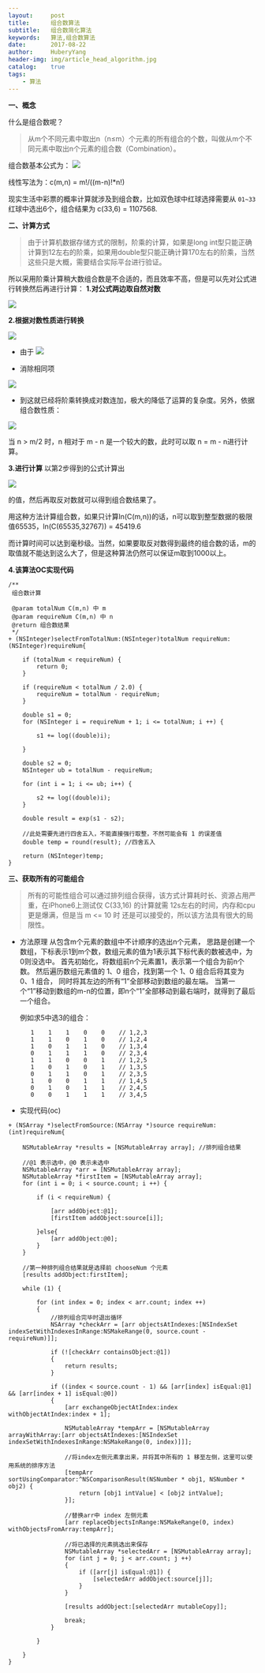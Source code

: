 ```yaml
--- 
layout:     post                      
title:      组合数算法
subtitle:   组合数简化算法
keywords:   算法,组合数算法
date:       2017-08-22                  
author:     HuberyYang                
header-img: img/article_head_algorithm.jpg
catalog:    true                     
tags:                             
    - 算法 
---
```


**一、概念**

什么是组合数呢？

> 从m个不同元素中取出n（n≤m）个元素的所有组合的个数，叫做从m个不同元素中取出n个元素的组合数（Combination）。

组合数基本公式为：
![](https://raw.githubusercontent.com/HuberyYang/graphic/imgs/20170822/7df56612829ee8aab5d5a363fda18683.png)

线性写法为：c(m,n) = m!/((m-n)!*n!)

现实生活中彩票的概率计算就涉及到组合数，比如双色球中红球选择需要从 `01~33` 红球中选出6个，组合结果为 c(33,6) = 1107568.

**二、计算方式**

> 由于计算机数据存储方式的限制，阶乘的计算，如果是long int型只能正确计算到12左右的阶乘，如果用double型只能正确计算170左右的阶乘，当然这些只是大概，需要结合实际平台进行验证。

所以采用阶乘计算稍大数组合数是不合适的，而且效率不高，但是可以先对公式进行转换然后再进行计算：
**1.对公式两边取自然对数**

![](https://raw.githubusercontent.com/HuberyYang/graphic/imgs/20170822/ed9a1e93da5f3fcb2721ac5e7c457ce8.png)

**2.根据对数性质进行转换**

![](https://raw.githubusercontent.com/HuberyYang/graphic/imgs/20170822/3fc781ec795878db8b8fdaa5f002b8e9.png)

*   由于
![](https://raw.githubusercontent.com/HuberyYang/graphic/imgs/20170822/d69fa66a233083f5aaf2d0c0dc4fb8d5.png)

*   消除相同项

![](https://raw.githubusercontent.com/HuberyYang/graphic/imgs/20170822/a9e4bb96cf0b9fb1307d9228f4d7296b.png)

*   到这就已经将阶乘转换成对数连加，极大的降低了运算的复杂度。另外，依据组合数性质：

![](https://raw.githubusercontent.com/HuberyYang/graphic/imgs/20170822/8f6912071bc1b1aceff0f5a234f7803b.png)

当 n > m/2 时，n 相对于 m - n 是一个较大的数，此时可以取 n = m - n进行计算。

**3.进行计算**
以第2步得到的公式计算出

![](https://raw.githubusercontent.com/HuberyYang/graphic/imgs/20170822/2dbc193c645b59753b52916b8886d8bf.png)

的值，然后再取反对数就可以得到组合数结果了。

用这种方法计算组合数，如果只计算ln(C(m,n))的话，n可以取到整型数据的极限值65535，ln(C(65535,32767)) = 45419.6

而计算时间可以达到毫秒级。当然，如果要取反对数得到最终的组合数的话，m的取值就不能达到这么大了，但是这种算法仍然可以保证m取到1000以上。

**4.该算法OC实现代码**

```
/**
 组合数计算

 @param totalNum C(m,n) 中 m
 @param requireNum C(m,n) 中 n
 @return 组合数结果
 */
+ (NSInteger)selectFromTotalNum:(NSInteger)totalNum requireNum:(NSInteger)requireNum{

    if (totalNum < requireNum) {
        return 0;
    }

    if (requireNum < totalNum / 2.0) {
        requireNum = totalNum - requireNum;
    }

    double s1 = 0;
    for (NSInteger i = requireNum + 1; i <= totalNum; i ++) {

        s1 += log((double)i);

    }

    double s2 = 0;
    NSInteger ub = totalNum - requireNum;

    for (int i = 1; i <= ub; i++) {

        s2 += log((double)i);
    }

    double result = exp(s1 - s2);

    //此处需要先进行四舍五入，不能直接强行取整，不然可能会有 1 的误差值
    double temp = round(result); //四舍五入

    return (NSInteger)temp;
}
```

**三、获取所有的可能组合**

> 所有的可能性组合可以通过排列组合获得，该方式计算耗时长、资源占用严重，在iPhone6上测试仅 C(33,16) 的计算就需 12s左右的时间，内存和cpu更是爆满，但是当 m <= 10 时 还是可以接受的，所以该方法具有很大的局限性。

*   方法原理
    从包含m个元素的数组中不计顺序的选出n个元素，
    思路是创建一个数组，下标表示1到m个数，数组元素的值为1表示其下标代表的数被选中，为0则没选中。
    首先初始化，将数组前n个元素置1，表示第一个组合为前n个数。
    然后遍历数组元素值的 1、0 组合，找到第一个 1、0 组合后将其变为 0、1 组合，
    同时将其左边的所有“1”全部移动到数组的最左端。
    当第一个“1”移动到数组的m-n的位置，即n个“1”全部移动到最右端时，就得到了最后一个组合。

    例如求5中选3的组合：

    ```
       1    1    1    0    0    // 1,2,3  
       1    1    0    1    0    // 1,2,4 
       1    0    1    1    0    // 1,3,4 
       0    1    1    1    0    // 2,3,4  
       1    1    0    0    1    // 1,2,5    
       1    0    1    0    1    // 1,3,5     
       0    1    1    0    1    // 2,3,5    
       1    0    0    1    1    // 1,4,5     
       0    1    0    1    1    // 2,4,5     
       0    0    1    1    1    // 3,4,5 
    ```

*   实现代码(oc)

```
+ (NSArray *)selectFromSource:(NSArray *)source requireNum:(int)requireNum{

    NSMutableArray *results = [NSMutableArray array]; //排列组合结果

    //@1 表示选中，@0 表示未选中
    NSMutableArray *arr = [NSMutableArray array];
    NSMutableArray *firstItem = [NSMutableArray array];
    for (int i = 0; i < source.count; i ++) {

        if (i < requireNum) {

            [arr addObject:@1];
            [firstItem addObject:source[i]];

        }else{
            [arr addObject:@0];
        }
    }

    //第一种排列组合结果就是选择前 chooseNum 个元素
    [results addObject:firstItem];

    while (1) {

        for (int index = 0; index < arr.count; index ++)
        {
            //排列组合完毕时退出循环
            NSArray *checkArr = [arr objectsAtIndexes:[NSIndexSet indexSetWithIndexesInRange:NSMakeRange(0, source.count - requireNum)]];

            if (![checkArr containsObject:@1])
            {
                return results;
            }

            if ((index < source.count - 1) && [arr[index] isEqual:@1] && [arr[index + 1] isEqual:@0])
            {
                [arr exchangeObjectAtIndex:index withObjectAtIndex:index + 1];

                NSMutableArray *tempArr = [NSMutableArray arrayWithArray:[arr objectsAtIndexes:[NSIndexSet indexSetWithIndexesInRange:NSMakeRange(0, index)]]];

                //将index左侧元素拿出来，并将其中所有的 1 移至左侧，这里可以使用系统的排序方法
                [tempArr sortUsingComparator:^NSComparisonResult(NSNumber * obj1, NSNumber * obj2) {
                    return [obj1 intValue] < [obj2 intValue];
                }];

                //替换arr中 index 左侧元素
                [arr replaceObjectsInRange:NSMakeRange(0, index) withObjectsFromArray:tempArr];

                //将已选择的元素挑选出来保存
                NSMutableArray *selectedArr = [NSMutableArray array];
                for (int j = 0; j < arr.count; j ++)
                {
                    if ([arr[j] isEqual:@1]) {
                        [selectedArr addObject:source[j]];
                    }
                }

                [results addObject:[selectedArr mutableCopy]];

                break;
            }

        }

    }
}
```
